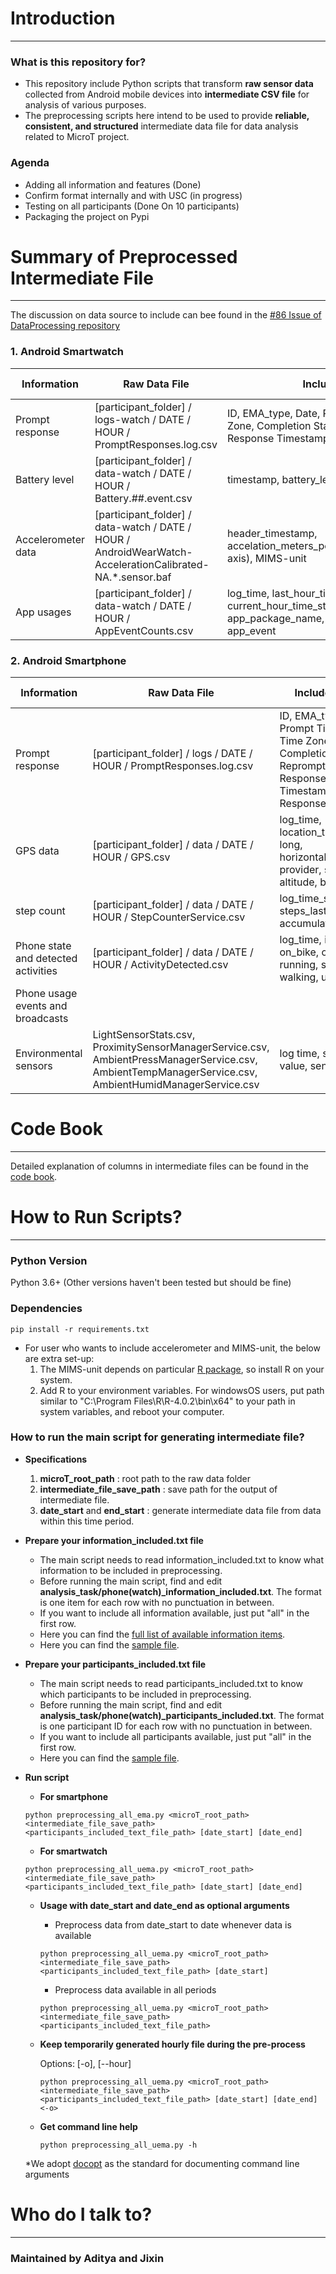 # Introduction

---

### What is this repository for? ###
* This repository include Python scripts that transform **raw sensor data** collected from Android mobile devices into **intermediate CSV file** for analysis of various purposes.
* The preprocessing scripts here intend to be used to provide **reliable, consistent, and structured** intermediate data file for data analysis related to MicroT project.  

### Agenda ###
* Adding all information and features (Done)
* Confirm format internally and with USC (in progress)
* Testing on all participants (Done On 10 participants)
* Packaging the project on Pypi


# Summary of Preprocessed Intermediate File

---
The discussion on data source to include can bee found in the [#86 Issue of DataProcessing repository ](https://bitbucket.org/mhealthresearchgroup/dataprocessing/issues/86/analytical-data-structure-and-requirements)

### 1. Android Smartwatch ###

| Information                           | Raw Data File                                                                                                     | Included Data                                                                                                      | Omitted Data  | Intermediate file                                                                                                                    |
| --------------------------------------|-------------------------------------------------------------------------------------------------------------------|--------------------------------------------------------------------------------------------------------------------|---------------|--------------------------------------------------------------------------------------------------------------------------------------|
| Prompt response                       | [participant_folder] / logs-watch / DATE / HOUR / PromptResponses.log.csv                                         | ID, EMA_type, Date, Prompt Timestamp, Time Zone, Completion Status, Reprompt, Response Timestamp, Q-Key, Response  | None          | [save_path]/[participant_id]/DATE/watch_prompt_response_PARTICIPANT_DATE.csv                                                         |
| Battery level                         | [participant_folder] / data-watch / DATE / HOUR / Battery.##.event.csv                                            | timestamp, battery_level, battery_charging                                                                         | None          | [save_path]/[participant_id]/DATE/watch_battery_PARTICIPANT_DATE.csv                                                                 |
| Accelerometer data                    | [participant_folder] / data-watch / DATE / HOUR / AndroidWearWatch-AccelerationCalibrated-NA.*.sensor.baf         | header_timestamp, accelation_meters_per_second_squared(X,Y,Z axis), MIMS-unit                                      | None          | [participant_folder] / data-watch / DATE / HOUR / 020000000000-AccelerationCalibrated.*.sensor.csv, mims_DATE_HOUR.csv; a copy of former two in [save_path]/[participant_id]/DATE/          |
| App usages                            | [participant_folder] / data-watch / DATE / HOUR / AppEventCounts.csv                                              | log_time, last_hour_timestamp, current_hour_time_stamp, app_package_name, event_time_stamp, app_event              | None          | [save_path]/[participant_id]/DATE/phone_app_usage_PARTICIPANT_DATE.csv                                                               |

### 2. Android Smartphone ###

| Information                           | Raw Data File                                                                   | Included Data                                                                                                      | Omitted Data  | Intermediate file                                                                                    |
| --------------------------------------|---------------------------------------------------------------------------------|--------------------------------------------------------------------------------------------------------------------|---------------|------------------------------------------------------------------------------------------------------|
| Prompt response                       | [participant_folder] / logs / DATE / HOUR / PromptResponses.log.csv             | ID, EMA_type, Date, Prompt Timestamp, Time Zone, Completion Status, Reprompt, Response Timestamp, Q-Key, Response  | None          | [save_path]/[participant_id]/DATE/phone_prompt_response_PARTICIPANT_DATE.csv                         |
| GPS data                              | [participant_folder] / data / DATE / HOUR / GPS.csv                             | log_time, location_time, lat, long, horizontal_accuracy, provider, speed, altitude, bearing                        | None          | [save_path]/[participant_id]/DATE/phone_GPS_PARTICIPANT_DATE.csv                                     |
| step count                            | [participant_folder] / data / DATE / HOUR / StepCounterService.csv              | log_time_stamp, steps_last_hour, accumulated_steps                                                                 | None          | [save_path]/[participant_id]/DATE/phone_stepCount_PARTICIPANT_DATE.csv                               |
| Phone state and detected activities   | [participant_folder] / data / DATE / HOUR / ActivityDetected.csv                | log_time, in_vehicle, on_bike, on_foot, running, still, tilting, walking, unknown                                  | None          | [save_path]/[participant_id]/DATE/phone_detected_activity_PARTICIPANT_DATE.csv                       |
| Phone usage events and broadcasts     |                                                                                 |                                                                                                                    |               | [save_path]/[participant_id]/DATE/phone_usage_broadcasts_PARTICIPANT_DATE.csv                        |
| Environmental sensors                 | LightSensorStats.csv, ProximitySensorManagerService.csv, AmbientPressManagerService.csv, AmbientTempManagerService.csv, AmbientHumidManagerService.csv |    log time, sensor value, sensor max       | None          |                                                                                                      |

# Code Book

---  

Detailed explanation of columns in intermediate files can be found in the [code book](https://docs.google.com/document/d/1RsxueU1tCGNSl8-ClNjRPpkv-y9AHej1IfkIU53Lo6E/edit?usp=sharing).

# How to Run Scripts?

---

### Python Version ###
Python 3.6+ (Other versions haven't been tested but should be fine)

### Dependencies ###
```
pip install -r requirements.txt
```
* For user who wants to include accelerometer and MIMS-unit, the below are extra set-up:
	1. The MIMS-unit depends on particular [R package](https://www.r-pkg.org/pkg/MIMSunit), so install R on your system.
	2. Add R to your environment variables. For windowsOS users, put path similar to "C:\Program Files\R\R-4.0.2\bin\x64" to your path in system variables, and reboot your computer.




### How to run the main script for generating intermediate file? ###

* **Specifications**
	1. **microT_root_path** :  root path to the raw data folder
	2. **intermediate_file_save_path** : save path for the output of intermediate file.
	3. **date_start** and **end_start** : generate intermediate data file from data within this time period.
	
	
* **Prepare your information_included.txt file**

	* The main script needs to read information_included.txt to know what information to be included in preprocessing.
	* Before running the main script, find and edit **analysis_task/phone(watch)_information_included.txt**. The format is one item for each row with no punctuation in between.
	* If you want to include all information available, just put "all" in the first row.
	* Here you can find the [full list of available information items](https://bitbucket.org/mhealthresearchgroup/microt_preprocessing/src/master/resource/full_list/).
	* Here you can find the [sample file](https://bitbucket.org/mhealthresearchgroup/microt_preprocessing/src/master/resource/sample_file/).

	
* **Prepare your participants_included.txt file**
	
	* The main script needs to read participants_included.txt to know which participants to be included in preprocessing.
	* Before running the main script, find and edit **analysis_task/phone(watch)_participants_included.txt**. The format is one participant ID for each row with no punctuation in between.
	* If you want to include all participants available, just put "all" in the first row.
	* Here you can find the [sample file](https://bitbucket.org/mhealthresearchgroup/microt_preprocessing/src/master/resource/sample_file/).

	
* **Run script**

	* **For smartphone** 

	```
	python preprocessing_all_ema.py <microT_root_path> <intermediate_file_save_path> <participants_included_text_file_path> [date_start] [date_end]
	```

	* **For smartwatch**

	```
	python preprocessing_all_uema.py <microT_root_path> <intermediate_file_save_path> <participants_included_text_file_path> [date_start] [date_end]
	```  
	
	* **Usage with date_start and date_end as optional arguments**  
		
		* Preprocess data from date_start to date whenever data is available  
	
		```
		python preprocessing_all_uema.py <microT_root_path> <intermediate_file_save_path> <participants_included_text_file_path> [date_start]
		```  
	  
		* Preprocess data available in all periods  

		```
		python preprocessing_all_uema.py <microT_root_path> <intermediate_file_save_path> <participants_included_text_file_path>
		```   
		
	* **Keep temporarily generated hourly file during the pre-process**	
		
		Options: [-o], [--hour]
		
		```
		python preprocessing_all_uema.py <microT_root_path> <intermediate_file_save_path> <participants_included_text_file_path> [date_start] [date_end] <-o>
		```


	* **Get command line help**  
	
		```
		python preprocessing_all_uema.py -h
		``` 
	
	*We adopt [docopt](http://docopt.org/) as the standard for documenting command line arguments

# Who do I talk to?

---

### Maintained by Aditya and Jixin ###